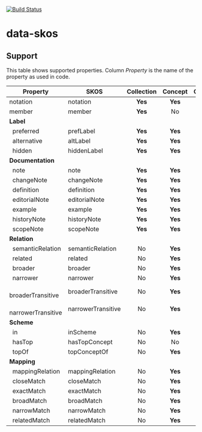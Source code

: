 [![Build Status](https://travis-ci.org/difi/data-skos.svg?branch=master)](https://travis-ci.org/difi/data-skos)

# data-skos

## Support

This table shows supported properties. Column *Property* is the name of the property as used in code.

| Property                  | SKOS               | Collection | Concept | ConceptScheme |
| ------------------------- | ------------------ | :--------: | :-----: | :-----------: |
| notation                  | notation           | **Yes**    | **Yes** | **Yes**       |
| member                    | member             | **Yes**    | No      | No            |
| **Label**                                                                             |
| &nbsp; preferred          | prefLabel          | **Yes**    | **Yes** | **Yes**       |
| &nbsp; alternative        | altLabel           | **Yes**    | **Yes** | **Yes**       |
| &nbsp; hidden             | hiddenLabel        | **Yes**    | **Yes** | **Yes**       |
| **Documentation**                                                                     |
| &nbsp; note               | note               | **Yes**    | **Yes** | **Yes**       |
| &nbsp; changeNote         | changeNote         | **Yes**    | **Yes** | **Yes**       |
| &nbsp; definition         | definition         | **Yes**    | **Yes** | **Yes**       |
| &nbsp; editorialNote      | editorialNote      | **Yes**    | **Yes** | **Yes**       |
| &nbsp; example            | example            | **Yes**    | **Yes** | **Yes**       |
| &nbsp; historyNote        | historyNote        | **Yes**    | **Yes** | **Yes**       |
| &nbsp; scopeNote          | scopeNote          | **Yes**    | **Yes** | **Yes**       |
| **Relation**                                                                          |
| &nbsp; semanticRelation   | semanticRelation   | No         | **Yes** | No            |
| &nbsp; related            | related            | No         | **Yes** | No            |
| &nbsp; broader            | broader            | No         | **Yes** | No            |
| &nbsp; narrower           | narrower           | No         | **Yes** | No            |
| &nbsp; broaderTransitive  | broaderTransitive  | No         | **Yes** | No            |
| &nbsp; narrowerTransitive | narrowerTransitive | No         | **Yes** | No            |
| **Scheme**                                                                            |
| &nbsp; in                 | inScheme           | No         | **Yes** | No            |
| &nbsp; hasTop             | hasTopConcept      | No         | No      | **Yes**       |
| &nbsp; topOf              | topConceptOf       | No         | **Yes** | No            |
| **Mapping**                                                                           |
| &nbsp; mappingRelation    | mappingRelation    | No         | **Yes** | No            |
| &nbsp; closeMatch         | closeMatch         | No         | **Yes** | No            |
| &nbsp; exactMatch         | exactMatch         | No         | **Yes** | No            |
| &nbsp; broadMatch         | broadMatch         | No         | **Yes** | No            |
| &nbsp; narrowMatch        | narrowMatch        | No         | **Yes** | No            |
| &nbsp; relatedMatch       | relatedMatch       | No         | **Yes** | No            |



